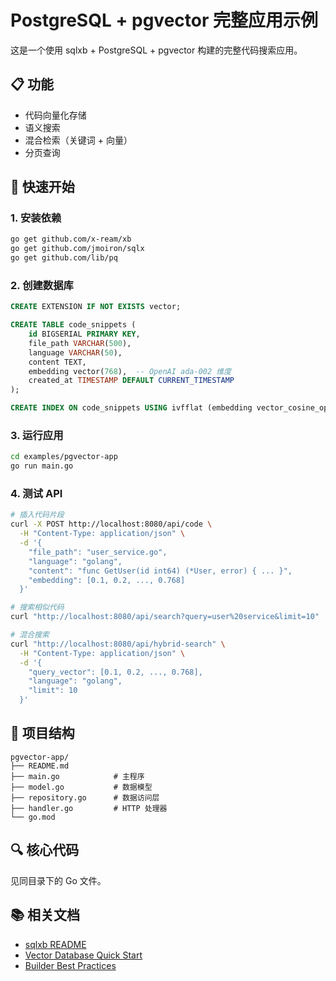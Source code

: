 # PostgreSQL + pgvector 完整应用示例

这是一个使用 sqlxb + PostgreSQL + pgvector 构建的完整代码搜索应用。

## 📋 功能

- 代码向量化存储
- 语义搜索
- 混合检索（关键词 + 向量）
- 分页查询

## 🚀 快速开始

### 1. 安装依赖

```bash
go get github.com/x-ream/xb
go get github.com/jmoiron/sqlx
go get github.com/lib/pq
```

### 2. 创建数据库

```sql
CREATE EXTENSION IF NOT EXISTS vector;

CREATE TABLE code_snippets (
    id BIGSERIAL PRIMARY KEY,
    file_path VARCHAR(500),
    language VARCHAR(50),
    content TEXT,
    embedding vector(768),  -- OpenAI ada-002 维度
    created_at TIMESTAMP DEFAULT CURRENT_TIMESTAMP
);

CREATE INDEX ON code_snippets USING ivfflat (embedding vector_cosine_ops);
```

### 3. 运行应用

```bash
cd examples/pgvector-app
go run main.go
```

### 4. 测试 API

```bash
# 插入代码片段
curl -X POST http://localhost:8080/api/code \
  -H "Content-Type: application/json" \
  -d '{
    "file_path": "user_service.go",
    "language": "golang",
    "content": "func GetUser(id int64) (*User, error) { ... }",
    "embedding": [0.1, 0.2, ..., 0.768]
  }'

# 搜索相似代码
curl "http://localhost:8080/api/search?query=user%20service&limit=10"

# 混合搜索
curl "http://localhost:8080/api/hybrid-search" \
  -H "Content-Type: application/json" \
  -d '{
    "query_vector": [0.1, 0.2, ..., 0.768],
    "language": "golang",
    "limit": 10
  }'
```

## 📁 项目结构

```
pgvector-app/
├── README.md
├── main.go            # 主程序
├── model.go           # 数据模型
├── repository.go      # 数据访问层
├── handler.go         # HTTP 处理器
└── go.mod
```

## 🔍 核心代码

见同目录下的 Go 文件。

## 📚 相关文档

- [sqlxb README](../../README.md)
- [Vector Database Quick Start](../../doc/VECTOR_QUICKSTART.md)
- [Builder Best Practices](../../doc/BUILDER_BEST_PRACTICES.md)

